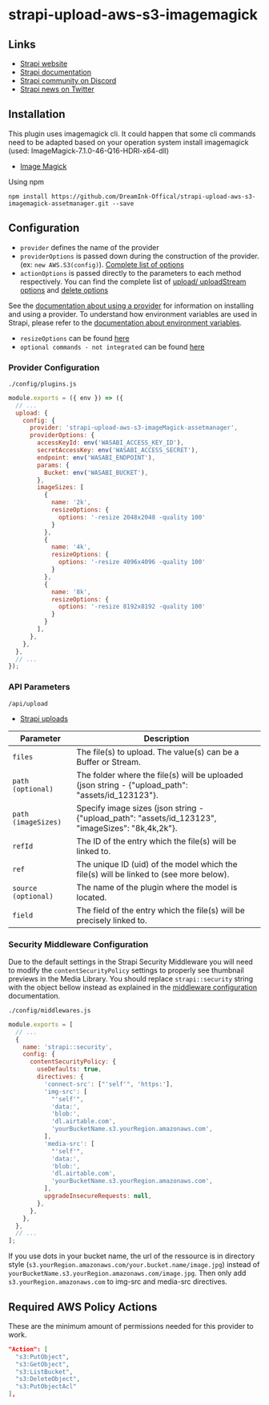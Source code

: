 # strapi-upload-aws-s3-imagemagick

## Links

- [Strapi website](https://strapi.io/)
- [Strapi documentation](https://docs.strapi.io)
- [Strapi community on Discord](https://discord.strapi.io)
- [Strapi news on Twitter](https://twitter.com/strapijs)

## Installation

This plugin uses imagemagick cli. It could happen that some cli commands need to be adapted based on your operation system
install imagemagick (used: ImageMagick-7.1.0-46-Q16-HDRI-x64-dll)
- [Image Magick](https://imagemagick.org/script/download.php)

Using npm
```
npm install https://github.com/DreamInk-Offical/strapi-upload-aws-s3-imagemagick-assetmanager.git --save
```

## Configuration

- `provider` defines the name of the provider
- `providerOptions` is passed down during the construction of the provider. (ex: `new AWS.S3(config)`). [Complete list of options](https://docs.aws.amazon.com/AWSJavaScriptSDK/latest/AWS/S3.html#constructor-property)
- `actionOptions` is passed directly to the parameters to each method respectively. You can find the complete list of [upload/ uploadStream options](https://docs.aws.amazon.com/AWSJavaScriptSDK/latest/AWS/S3.html#upload-property) and [delete options](https://docs.aws.amazon.com/AWSJavaScriptSDK/latest/AWS/S3.html#deleteObject-property)

See the [documentation about using a provider](https://docs.strapi.io/developer-docs/latest/plugins/upload.html#using-a-provider) for information on installing and using a provider. To understand how environment variables are used in Strapi, please refer to the [documentation about environment variables](https://docs.strapi.io/developer-docs/latest/setup-deployment-guides/configurations/optional/environment.html#environment-variables).

- `resizeOptions` can be found [here](https://imagemagick.org/script/magick.php)
- `optional commands - not integrated` can be found [here](https://imagemagick.org/script/command-line-tools.php)

### Provider Configuration

`./config/plugins.js`

```js
module.exports = ({ env }) => ({
  // ...
  upload: {
    config: {
      provider: 'strapi-upload-aws-s3-imageMagick-assetmanager',
      providerOptions: {
        accessKeyId: env('WASABI_ACCESS_KEY_ID'),
        secretAccessKey: env('WASABI_ACCESS_SECRET'),
        endpoint: env('WASABI_ENDPOINT'),
        params: {
          Bucket: env('WASABI_BUCKET'),
        },
        imageSizes: [
          {
            name: '2k',
            resizeOptions: {
              options: '-resize 2048x2048 -quality 100'
            }
          },
          {
            name: '4k',
            resizeOptions: {
              options: '-resize 4096x4096 -quality 100'
            }
          },
          {
            name: '8k',
            resizeOptions: {
              options: '-resize 8192x8192 -quality 100'
            }
          }          
        ],
      },
    },
  },
  // ...
});
```
### API Parameters
`/api/upload`
- [Strapi uploads](https://docs.strapi.io/developer-docs/latest/plugins/upload.html#examples)

| Parameter | Description |
| --- | --- |
| `files` | The file(s) to upload. The value(s) can be a Buffer or Stream. |
| `path (optional)` | The folder where the file(s) will be uploaded (json string - {"upload_path": "assets/id_123123"}. |
| `path (imageSizes)` | Specify image sizes (json string - {"upload_path": "assets/id_123123", "imageSizes": "8k,4k,2k"}. |
| `refId` | The ID of the entry which the file(s) will be linked to. |
| `ref` | The unique ID (uid) of the model which the file(s) will be linked to (see more below). |
| `source (optional)` | The name of the plugin where the model is located. |
| `field` | The field of the entry which the file(s) will be precisely linked to. |


### Security Middleware Configuration

Due to the default settings in the Strapi Security Middleware you will need to modify the `contentSecurityPolicy` settings to properly see thumbnail previews in the Media Library. You should replace `strapi::security` string with the object bellow instead as explained in the [middleware configuration](https://docs.strapi.io/developer-docs/latest/setup-deployment-guides/configurations/required/middlewares.html#loading-order) documentation.

`./config/middlewares.js`

```js
module.exports = [
  // ...
  {
    name: 'strapi::security',
    config: {
      contentSecurityPolicy: {
        useDefaults: true,
        directives: {
          'connect-src': ["'self'", 'https:'],
          'img-src': [
            "'self'",
            'data:',
            'blob:',
            'dl.airtable.com',
            'yourBucketName.s3.yourRegion.amazonaws.com',
          ],
          'media-src': [
            "'self'",
            'data:',
            'blob:',
            'dl.airtable.com',
            'yourBucketName.s3.yourRegion.amazonaws.com',
          ],
          upgradeInsecureRequests: null,
        },
      },
    },
  },
  // ...
];
```

If you use dots in your bucket name, the url of the ressource is in directory style (`s3.yourRegion.amazonaws.com/your.bucket.name/image.jpg`) instead of `yourBucketName.s3.yourRegion.amazonaws.com/image.jpg`. Then only add `s3.yourRegion.amazonaws.com` to img-src and media-src directives.

## Required AWS Policy Actions

These are the minimum amount of permissions needed for this provider to work.

```json
"Action": [
  "s3:PutObject",
  "s3:GetObject",
  "s3:ListBucket",
  "s3:DeleteObject",
  "s3:PutObjectAcl"
],
```
